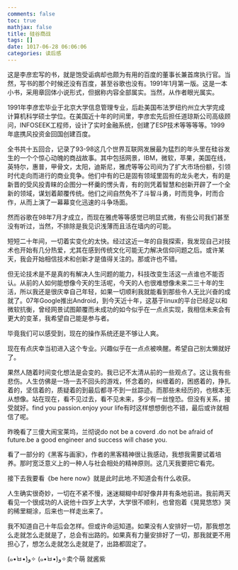 ```yaml
---
comments: false
toc: true
mathjax: false
title: 硅谷商战
tags: []
date: 1017-06-28 06:06:06
categories: 读后感
---
```


这是李彦宏写的书，就是饱受诟病却也颇为有用的百度的董事长兼首席执行官。当然，写书的那个时候还没有百度，甚至谷歌也没有。1991年1月第一版。这是一本小书，采用章回体小说形式，但据称内容全部属实。当然，从作者眼光属实。

1991年李彦宏毕业于北京大学信息管理专业，后赴美国布法罗纽约州立大学完成计算机科学硕士学位。在美国近十年的时间里，李彦宏先后担任道琼斯公司高级顾问，INFOSEEK工程师，设计了实时金融系统，创建了ESP技术等等等等。1999年底携风投资金回国创建百度。

全书共十五回合，记录了93-98这几个世界互联网发展最为猛烈的年头里在硅谷发生的一个个惊心动魄的商战故事。其中包括网景，IBM，微软，苹果，美国在线，英特尔，惠普，甲骨文，太阳，迪斯尼，雅虎等等公司间为了扩大市场份额，引领时代走向而进行的商业竞争。他们中有的已是固有领域里固有的龙头老大，有的是新晋的受风投青睐的企图分一杯羹的愣头青，有的则凭着智慧和创新开辟了一个全新的领域，谋划着颠覆传统。他们之间自然免不了斗智斗勇，时而竞争，时而合作，从而上演了一幕幕变化迅速的斗争场面。

然而谷歌在98年7月才成立，而现在雅虎等等感觉已明显式微，有些公司我们甚至没有听过，当然，不排除是我见识浅薄而且活在墙内的可能。

短短二十年间，一切着实变化的太快。经过这近一年的自我探索，我发现自己对技术也开始有几分热爱，尤其在感到传统文化可能无力解决信仰问题之后。或许某天，我会开始相信技术和创新才是值得关注的。那或许也不错。

但无论技术是不是真的有解决人生问题的能力，科技改变生活这一点谁也不能否认。从前的人如何能想像今天的生活呢，今天的人也很难想像未来二三十年的生活，所以我还是很庆幸自己年轻，如果一切顺利我就能看到那些令人无比兴奋的成就了。07年Google推出Android，到今天近十年，这基于linux的平台已经足以和微软抗衡，曾经网景试图颠覆而未成功的如今似乎在一点点实现，我相信未来会有更大的变革，我希望自己能是参与者。

毕竟我们可以感受到，现在的操作系统还是不够让人爽。

现在有点庆幸当初进入这个专业。兴趣似乎在一点点被唤醒。希望自己别太懒就好了。

果然人随着时间变化想法是会变的。我已记不太清从前的一些观点了。这让我有些悲伤。人生仿佛是一场一去不回头的游戏，怀念着的，纠缠着的，困惑着的，挣扎着的，坚信着的，质疑着的到最后都寻不到一丝踪迹。而那些未经历的，也根本无从想像。站在现在，看不见过去，看不见未来，多少有一丝惶恐。但没有关系，接受就好。find you passion.enjoy your life有时这样想想倒也不错，最后或许就相信了呢。

昨晚看了三傻大闹宝莱坞，兰彻说do not be a coverd .do not be afraid of future.be a good engineer and success will chase you.

看了一部分的《黑客与画家》，作者的黑客精神很让我感动，我想我需要试着培养。那时宽泛意义上的一种人与社会相处的精神原则。这几天我要把它看完。

接下去我要看《be here now》就是此时此地.不知道会有什么收获。

人生确实很奇妙，一切在不紧不慢，迷迷糊糊中却好像井井有条地前进。我前两天看见一个很成功的人说他十四岁上大学，大学很不顺利，也曾抱着《晃晃悠悠》哭的稀里糊涂，后来也一样走出来了。

我不知道自己十年后会怎样。但或许命运知道。如果没有人安排好一切，那我想怎么走就怎么走就是了，总会有出路的。如果真有力量安排好了一切，那我就更不用担心了，想怎么走就怎么走就是了，出路都固定了。

(๑•̀ㅂ•́)و✧
(๑•̀ㅂ•́)و✧卖个萌   就酱紫